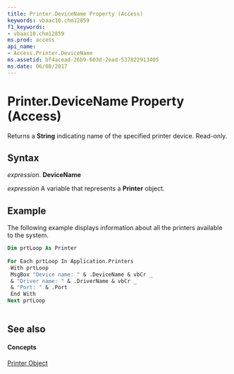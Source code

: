 ```yaml
---
title: Printer.DeviceName Property (Access)
keywords: vbaac10.chm12859
f1_keywords:
- vbaac10.chm12859
ms.prod: access
api_name:
- Access.Printer.DeviceName
ms.assetid: bf4acead-26b9-603d-2ead-537822913405
ms.date: 06/08/2017
---
```



# Printer.DeviceName Property (Access)

Returns a  **String** indicating name of the specified printer device. Read-only.


## Syntax

 _expression_. **DeviceName**

 _expression_ A variable that represents a **Printer** object.


## Example

The following example displays information about all the printers available to the system.


```vb
Dim prtLoop As Printer 
 
For Each prtLoop In Application.Printers 
 With prtLoop 
 MsgBox "Device name: " & .DeviceName & vbCr _ 
 & "Driver name: " & .DriverName & vbCr _ 
 & "Port: " & .Port 
 End With 
Next prtLoop 
 

```


## See also


#### Concepts


[Printer Object](printer-object-access.md)

